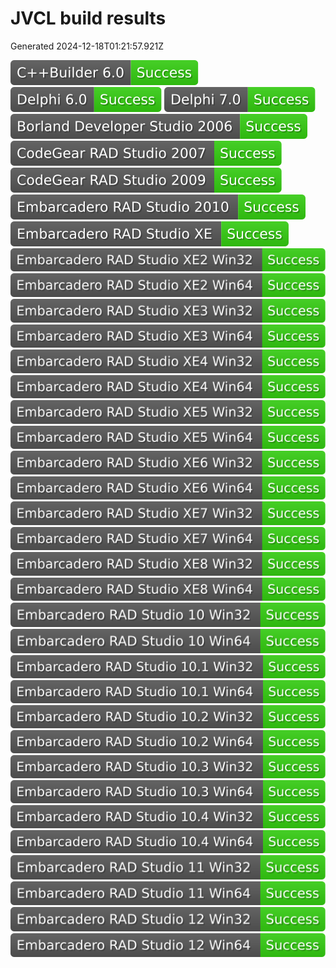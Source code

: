 # JVCL build results

Generated 2024-12-18T01:21:57.921Z

<img alt="C++Builder 6.0" src="./badges/jvcl_c6.svg">
<img alt="Delphi 6.0" src="./badges/jvcl_d6.svg">
<img alt="Delphi 7.0" src="./badges/jvcl_d7.svg">
<img alt="Borland Developer Studio 2006" src="./badges/jvcl_d10.svg">
<img alt="CodeGear RAD Studio 2007" src="./badges/jvcl_d11.svg">
<img alt="CodeGear RAD Studio 2009" src="./badges/jvcl_d12.svg">
<img alt="Embarcadero RAD Studio 2010" src="./badges/jvcl_d14.svg">
<img alt="Embarcadero RAD Studio XE" src="./badges/jvcl_d15.svg">
<img alt="Embarcadero RAD Studio XE2 Win32" src="./badges/jvcl_d16.svg">
<img alt="Embarcadero RAD Studio XE2 Win64" src="./badges/jvcl_d16_x64.svg">
<img alt="Embarcadero RAD Studio XE3 Win32" src="./badges/jvcl_d17.svg">
<img alt="Embarcadero RAD Studio XE3 Win64" src="./badges/jvcl_d17_x64.svg">
<img alt="Embarcadero RAD Studio XE4 Win32" src="./badges/jvcl_d18.svg">
<img alt="Embarcadero RAD Studio XE4 Win64" src="./badges/jvcl_d18_x64.svg">
<img alt="Embarcadero RAD Studio XE5 Win32" src="./badges/jvcl_d19.svg">
<img alt="Embarcadero RAD Studio XE5 Win64" src="./badges/jvcl_d19_x64.svg">
<img alt="Embarcadero RAD Studio XE6 Win32" src="./badges/jvcl_d20.svg">
<img alt="Embarcadero RAD Studio XE6 Win64" src="./badges/jvcl_d20_x64.svg">
<img alt="Embarcadero RAD Studio XE7 Win32" src="./badges/jvcl_d21.svg">
<img alt="Embarcadero RAD Studio XE7 Win64" src="./badges/jvcl_d21_x64.svg">
<img alt="Embarcadero RAD Studio XE8 Win32" src="./badges/jvcl_d22.svg">
<img alt="Embarcadero RAD Studio XE8 Win64" src="./badges/jvcl_d22_x64.svg">
<img alt="Embarcadero RAD Studio 10 Win32" src="./badges/jvcl_d23.svg">
<img alt="Embarcadero RAD Studio 10 Win64" src="./badges/jvcl_d23_x64.svg">
<img alt="Embarcadero RAD Studio 10.1 Win32" src="./badges/jvcl_d24.svg">
<img alt="Embarcadero RAD Studio 10.1 Win64" src="./badges/jvcl_d24_x64.svg">
<img alt="Embarcadero RAD Studio 10.2 Win32" src="./badges/jvcl_d25.svg">
<img alt="Embarcadero RAD Studio 10.2 Win64" src="./badges/jvcl_d25_x64.svg">
<img alt="Embarcadero RAD Studio 10.3 Win32" src="./badges/jvcl_d26.svg">
<img alt="Embarcadero RAD Studio 10.3 Win64" src="./badges/jvcl_d26_x64.svg">
<img alt="Embarcadero RAD Studio 10.4 Win32" src="./badges/jvcl_d27.svg">
<img alt="Embarcadero RAD Studio 10.4 Win64" src="./badges/jvcl_d27_x64.svg">
<img alt="Embarcadero RAD Studio 11 Win32" src="./badges/jvcl_d28.svg">
<img alt="Embarcadero RAD Studio 11 Win64" src="./badges/jvcl_d28_x64.svg">
<img alt="Embarcadero RAD Studio 12 Win32" src="./badges/jvcl_d29.svg">
<img alt="Embarcadero RAD Studio 12 Win64" src="./badges/jvcl_d29_x64.svg">
